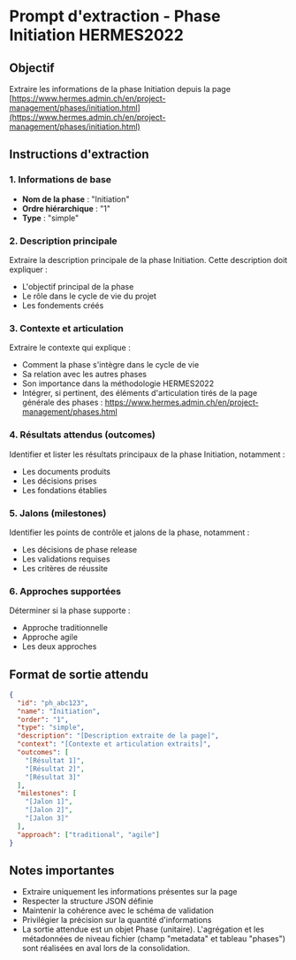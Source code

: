 # Prompt d'extraction - Phase Initiation HERMES2022

## Objectif

Extraire les informations de la phase Initiation depuis la page [https://www.hermes.admin.ch/en/project-management/phases/initiation.html](https://www.hermes.admin.ch/en/project-management/phases/initiation.html)

## Instructions d'extraction

### 1. Informations de base

- **Nom de la phase** : "Initiation"
- **Ordre hiérarchique** : "1"
- **Type** : "simple"

### 2. Description principale

Extraire la description principale de la phase Initiation. Cette description doit expliquer :

- L'objectif principal de la phase
- Le rôle dans le cycle de vie du projet
- Les fondements créés

### 3. Contexte et articulation

Extraire le contexte qui explique :

- Comment la phase s'intègre dans le cycle de vie
- Sa relation avec les autres phases
- Son importance dans la méthodologie HERMES2022
- Intégrer, si pertinent, des éléments d'articulation tirés de la page générale des phases : <https://www.hermes.admin.ch/en/project-management/phases.html>

### 4. Résultats attendus (outcomes)

Identifier et lister les résultats principaux de la phase Initiation, notamment :

- Les documents produits
- Les décisions prises
- Les fondations établies

### 5. Jalons (milestones)

Identifier les points de contrôle et jalons de la phase, notamment :

- Les décisions de phase release
- Les validations requises
- Les critères de réussite

### 6. Approches supportées

Déterminer si la phase supporte :

- Approche traditionnelle
- Approche agile
- Les deux approches

## Format de sortie attendu

```json
{
  "id": "ph_abc123",
  "name": "Initiation",
  "order": "1",
  "type": "simple",
  "description": "[Description extraite de la page]",
  "context": "[Contexte et articulation extraits]",
  "outcomes": [
    "[Résultat 1]",
    "[Résultat 2]",
    "[Résultat 3]"
  ],
  "milestones": [
    "[Jalon 1]",
    "[Jalon 2]",
    "[Jalon 3]"
  ],
  "approach": ["traditional", "agile"]
}
```

## Notes importantes

- Extraire uniquement les informations présentes sur la page
- Respecter la structure JSON définie
- Maintenir la cohérence avec le schéma de validation
- Privilégier la précision sur la quantité d'informations
- La sortie attendue est un objet Phase (unitaire). L'agrégation et les métadonnées de niveau fichier (champ "metadata" et tableau "phases") sont réalisées en aval lors de la consolidation.
